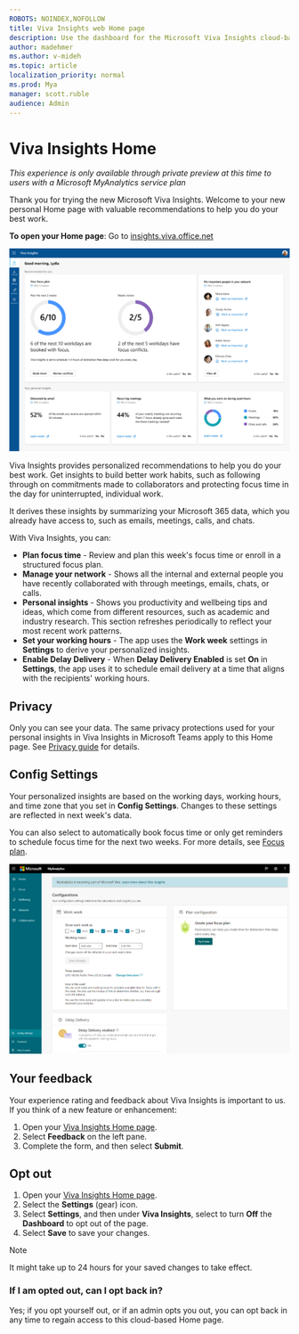 ```yaml
---
ROBOTS: NOINDEX,NOFOLLOW
title: Viva Insights web Home page
description: Use the dashboard for the Microsoft Viva Insights cloud-based experience
author: madehmer
ms.author: v-mideh
ms.topic: article
localization_priority: normal 
ms.prod: Mya
manager: scott.ruble
audience: Admin
---
```


# Viva Insights Home

*This experience is only available through private preview at this time to users with a Microsoft MyAnalytics service plan*

Thank you for trying the new Microsoft Viva Insights. Welcome to your new personal Home page with valuable recommendations to help you do your best work.

**To open your Home page**: Go to [insights.viva.office.net](https://insights.viva.office.net)

![Viva Insights web app home page](../../Images/mya/use/web-home.png)

Viva Insights provides personalized recommendations to help you do your best work. Get insights to build better work habits, such as following through on commitments made to collaborators and protecting focus time in the day for uninterrupted, individual work.

It derives these insights by summarizing your Microsoft 365 data, which you already have access to, such as emails, meetings, calls, and chats.

With Viva Insights, you can:

* **Plan focus time** - Review and plan this week's focus time or enroll in a structured focus plan.
* **Manage your network** - Shows all the internal and external people you have recently collaborated with through meetings, emails, chats, or calls.
* **Personal insights** - Shows you productivity and wellbeing tips and ideas, which come from different resources, such as academic and industry research. This section refreshes periodically to reflect your most recent work patterns.
* **Set your working hours** - The app uses the **Work week** settings in **Settings** to derive your personalized insights.
* **Enable Delay Delivery** - When **Delay Delivery Enabled** is set **On** in **Settings**, the app uses it to schedule email delivery at a time that aligns with the recipients' working hours.  

## Privacy

Only you can see your data. The same privacy protections used for your personal insights in Viva Insights in Microsoft Teams apply to this Home page. See [Privacy guide](/insights/viva-teams-app-privacy) for details.

## Config Settings

Your personalized insights are based on the working days, working hours, and time zone that you set in **Config Settings**. Changes to these settings are reflected in next week's data.

You can also select to automatically book focus time or only get reminders to schedule focus time for the next two weeks. For more details, see [Focus plan](/myanalytics/use/focus-plan).

![Config Settings.](../../Images/mya/use/config-settings.png)

## Your feedback

Your experience rating and feedback about Viva Insights is important to us. If you think of a new feature or enhancement:

1. Open your [Viva Insights Home page](https://insights.viva.office.com).
2. Select **Feedback** on the left pane.
3. Complete the form, and then select **Submit**.

## Opt out

1. Open your [Viva Insights Home page](https://insights.viva.office.com).
2. Select the **Settings** (gear) icon.
3. Select **Settings**, and then under **Viva Insights**, select to turn **Off** the **Dashboard** to opt out of the page.
4. Select **Save** to save your changes.

>[!NOTE]
>It might take up to 24 hours for your saved changes to take effect.

### If I am opted out, can I opt back in?

Yes; if you opt yourself out, or if an admin opts you out, you can opt back in any time to regain access to this cloud-based Home page.
